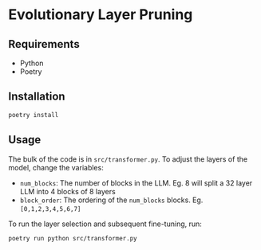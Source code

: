 # Evolutionary Layer Pruning

## Requirements
- Python
- Poetry

## Installation
```bash
poetry install
```

## Usage
The bulk of the code is in `src/transformer.py`. To adjust the layers of the model, change the variables:
- `num_blocks`: The number of blocks in the LLM. Eg. 8 will split a 32 layer LLM into 4 blocks of 8 layers
- `block_order`: The ordering of the `num_blocks` blocks. Eg. `[0,1,2,3,4,5,6,7]`

To run the layer selection and subsequent fine-tuning, run:
```bash
poetry run python src/transformer.py
```